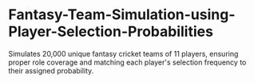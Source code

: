 # Fantasy-Team-Simulation-using-Player-Selection-Probabilities
Simulates 20,000 unique fantasy cricket teams of 11 players, ensuring proper role coverage and matching each player's selection frequency to their assigned probability.
